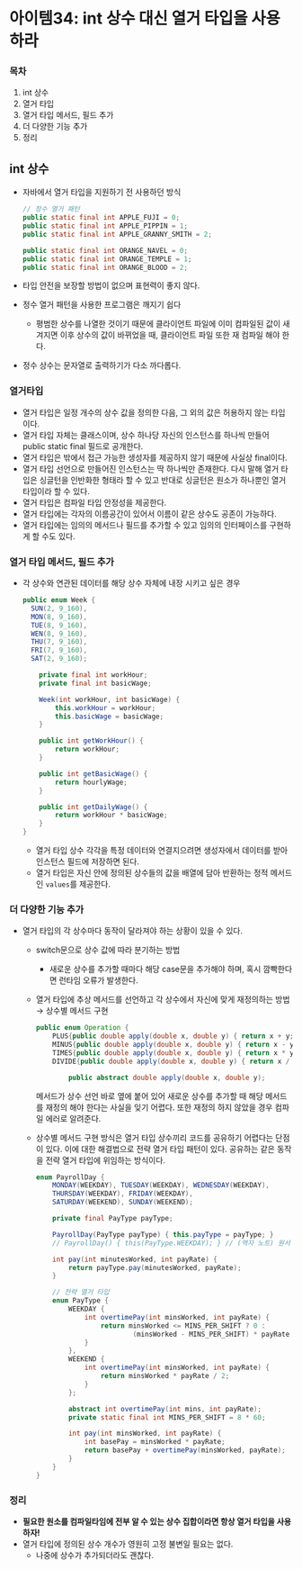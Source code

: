 # 아이템34: int 상수 대신 열거 타입을 사용하라

### 목차

1. int 상수
2. 열거 타입
3. 열거 타입 메서드, 필드 추가
4. 더 다양한 기능 추가
5. 정리

## int 상수

- 자바에서 열거 타입을 지원하기 전 사용하던 방식

  ```java
  // 정수 열거 패턴
  public static final int APPLE_FUJI = 0;
  public static final int APPLE_PIPPIN = 1;
  public static final int APPLE_GRANNY_SMITH = 2;

  public static final int ORANGE_NAVEL = 0;
  public static final int ORANGE_TEMPLE = 1;
  public static final int ORANGE_BLOOD = 2;
  ```

- 타입 안전을 보장할 방법이 없으며 표현력이 좋지 않다.
- 정수 열거 패턴을 사용한 프로그램은 깨지기 쉽다
  - 평범한 상수를 나열한 것이기 때문에 클라이언트 파일에 이미 컴파일된 값이 새겨지면 이후 상수의 값이 바뀌었을 때, 클라이언트 파일 또한 재 컴파일 해야 한다.
- 정수 상수는 문자열로 출력하기가 다소 까다롭다.

### 열거타입

- 열거 타입은 일정 개수의 상수 값을 정의한 다음, 그 외의 값은 허용하지 않는 타입이다.
- 열거 타입 자체는 클래스이며, 상수 하나당 자신의 인스턴스를 하나씩 만들어 public static final 필드로 공개한다.
- 열거 타입은 밖에서 접근 가능한 생성자를 제공하지 않기 때문에 사실상 final이다.
- 열거 타입 선언으로 만들어진 인스턴스는 딱 하나씩만 존재한다. 다시 말해 열거 타입은 싱글턴을 인반화한 형태라 할 수 있고 반대로 싱글턴은 원소가 하나뿐인 열거 타입이라 할 수 있다.
- 열거 타입은 컴파일 타입 안정성을 제공한다.
- 열거 타입에는 각자의 이름공간이 있어서 이름이 같은 상수도 공존이 가능하다.
- 열거 타입에는 임의의 메서드나 필드를 추가할 수 있고 임의의 인터페이스를 구현하게 할 수도 있다.

### 열거 타입 메서드, 필드 추가

- 각 상수와 연관된 데이터를 해당 상수 자체에 내장 시키고 싶은 경우

  ```java
  public enum Week {
  	SUN(2, 9_160),
  	MON(8, 9_160),
  	TUE(8, 9_160),
  	WEN(8, 9_160),
  	THU(7, 9_160),
  	FRI(7, 9_160),
  	SAT(2, 9_160);

      private final int workHour;
      private final int basicWage;

      Week(int workHour, int basicWage) {
          this.workHour = workHour;
          this.basicWage = basicWage;
      }

      public int getWorkHour() {
          return workHour;
      }

      public int getBasicWage() {
          return hourlyWage;
      }

      public int getDailyWage() {
          return workHour * basicWage;
      }
  }
  ```

  - 열거 타입 상수 각각을 특정 데이터와 연결지으려면 생성자에서 데이터를 받아 인스턴스 필드에 저장하면 된다.
  - 열거 타입은 자신 안에 정의된 상수들의 값을 배열에 담아 반환하는 정적 메서드인 `values`를 제공한다.

### 더 다양한 기능 추가

- 열거 타입의 각 상수마다 동작이 달라져야 하는 상황이 있을 수 있다.

  - switch문으로 상수 값에 따라 분기하는 방법
    - 새로운 상수를 추가할 때마다 해당 case문을 추가해야 하며, 혹시 깜빡한다면 런타임 오류가 발생한다.
  - 열거 타입에 추상 메서드를 선언하고 각 상수에서 자신에 맞게 재정의하는 방법 → 상수별 메서드 구현

    ```java
    public enum Operation {
        PLUS{public double apply(double x, double y) { return x + y; }},
        MINUS{public double apply(double x, double y) { return x - y; }},
        TIMES{public double apply(double x, double y) { return x * y; }},
        DIVIDE{public double apply(double x, double y) { return x / y; }};

    		public abstract double apply(double x, double y);
    ```

    메서드가 상수 선언 바로 옆에 붙어 있어 새로운 상수를 추가할 때 해당 메서드를 재정의 해야 한다는 사실을 잊기 어렵다. 또한 재정의 하지 않았을 경우 컴파일 에러로 알려준다.

  - 상수별 메서드 구현 방식은 열거 타입 상수끼리 코드를 공유하기 어렵다는 단점이 있다. 이에 대한 해결법으로 전략 열거 타입 패턴이 있다. 공유하는 같은 동작을 전략 열거 타입에 위임하는 방식이다.

    ```java
    enum PayrollDay {
        MONDAY(WEEKDAY), TUESDAY(WEEKDAY), WEDNESDAY(WEEKDAY),
        THURSDAY(WEEKDAY), FRIDAY(WEEKDAY),
        SATURDAY(WEEKEND), SUNDAY(WEEKEND);

        private final PayType payType;

        PayrollDay(PayType payType) { this.payType = payType; }
        // PayrollDay() { this(PayType.WEEKDAY); } // (역자 노트) 원서 4쇄부터 삭제

        int pay(int minutesWorked, int payRate) {
            return payType.pay(minutesWorked, payRate);
        }

        // 전략 열거 타입
        enum PayType {
            WEEKDAY {
                int overtimePay(int minsWorked, int payRate) {
                    return minsWorked <= MINS_PER_SHIFT ? 0 :
                            (minsWorked - MINS_PER_SHIFT) * payRate / 2;
                }
            },
            WEEKEND {
                int overtimePay(int minsWorked, int payRate) {
                    return minsWorked * payRate / 2;
                }
            };

            abstract int overtimePay(int mins, int payRate);
            private static final int MINS_PER_SHIFT = 8 * 60;

            int pay(int minsWorked, int payRate) {
                int basePay = minsWorked * payRate;
                return basePay + overtimePay(minsWorked, payRate);
            }
        }
    }
    ```

### 정리

- **필요한 원소를 컴파일타임에 전부 알 수 있는 상수 집합이라면 항상 열거 타입을 사용하자!**
- 열거 타입에 정의된 상수 개수가 영원히 고정 불변일 필요는 없다.
  - 나중에 상수가 추가되더라도 괜찮다.
